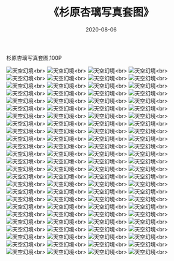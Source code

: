 ﻿---
layout: post
title: 《杉原杏璃写真套图》
date: 2020-08-06
img: http://photo.orgx.cf/%E6%80%A7%E6%84%9F/2019/杉原杏璃写真套图/000.jpg
tags: [美女,性感,泳衣]
---

杉原杏璃写真套图,100P

![天空幻境](http://photo.orgx.cf/%E6%80%A7%E6%84%9F/2019/杉原杏璃写真套图/001.jpg''天空幻境'')<br>
![天空幻境](http://photo.orgx.cf/%E6%80%A7%E6%84%9F/2019/杉原杏璃写真套图/002.jpg''天空幻境'')<br>
![天空幻境](http://photo.orgx.cf/%E6%80%A7%E6%84%9F/2019/杉原杏璃写真套图/003.jpg''天空幻境'')<br>
![天空幻境](http://photo.orgx.cf/%E6%80%A7%E6%84%9F/2019/杉原杏璃写真套图/004.jpg''天空幻境'')<br>
![天空幻境](http://photo.orgx.cf/%E6%80%A7%E6%84%9F/2019/杉原杏璃写真套图/005.jpg''天空幻境'')<br>
![天空幻境](http://photo.orgx.cf/%E6%80%A7%E6%84%9F/2019/杉原杏璃写真套图/006.jpg''天空幻境'')<br>
![天空幻境](http://photo.orgx.cf/%E6%80%A7%E6%84%9F/2019/杉原杏璃写真套图/007.jpg''天空幻境'')<br>
![天空幻境](http://photo.orgx.cf/%E6%80%A7%E6%84%9F/2019/杉原杏璃写真套图/008.jpg''天空幻境'')<br>
![天空幻境](http://photo.orgx.cf/%E6%80%A7%E6%84%9F/2019/杉原杏璃写真套图/009.jpg''天空幻境'')<br>
![天空幻境](http://photo.orgx.cf/%E6%80%A7%E6%84%9F/2019/杉原杏璃写真套图/010.jpg''天空幻境'')<br>
![天空幻境](http://photo.orgx.cf/%E6%80%A7%E6%84%9F/2019/杉原杏璃写真套图/011.jpg''天空幻境'')<br>
![天空幻境](http://photo.orgx.cf/%E6%80%A7%E6%84%9F/2019/杉原杏璃写真套图/012.jpg''天空幻境'')<br>
![天空幻境](http://photo.orgx.cf/%E6%80%A7%E6%84%9F/2019/杉原杏璃写真套图/013.jpg''天空幻境'')<br>
![天空幻境](http://photo.orgx.cf/%E6%80%A7%E6%84%9F/2019/杉原杏璃写真套图/014.jpg''天空幻境'')<br>
![天空幻境](http://photo.orgx.cf/%E6%80%A7%E6%84%9F/2019/杉原杏璃写真套图/015.jpg''天空幻境'')<br>
![天空幻境](http://photo.orgx.cf/%E6%80%A7%E6%84%9F/2019/杉原杏璃写真套图/016.jpg''天空幻境'')<br>
![天空幻境](http://photo.orgx.cf/%E6%80%A7%E6%84%9F/2019/杉原杏璃写真套图/017.jpg''天空幻境'')<br>
![天空幻境](http://photo.orgx.cf/%E6%80%A7%E6%84%9F/2019/杉原杏璃写真套图/018.jpg''天空幻境'')<br>
![天空幻境](http://photo.orgx.cf/%E6%80%A7%E6%84%9F/2019/杉原杏璃写真套图/019.jpg''天空幻境'')<br>
![天空幻境](http://photo.orgx.cf/%E6%80%A7%E6%84%9F/2019/杉原杏璃写真套图/020.jpg''天空幻境'')<br>
![天空幻境](http://photo.orgx.cf/%E6%80%A7%E6%84%9F/2019/杉原杏璃写真套图/021.jpg''天空幻境'')<br>
![天空幻境](http://photo.orgx.cf/%E6%80%A7%E6%84%9F/2019/杉原杏璃写真套图/022.jpg''天空幻境'')<br>
![天空幻境](http://photo.orgx.cf/%E6%80%A7%E6%84%9F/2019/杉原杏璃写真套图/023.jpg''天空幻境'')<br>
![天空幻境](http://photo.orgx.cf/%E6%80%A7%E6%84%9F/2019/杉原杏璃写真套图/024.jpg''天空幻境'')<br>
![天空幻境](http://photo.orgx.cf/%E6%80%A7%E6%84%9F/2019/杉原杏璃写真套图/025.jpg''天空幻境'')<br>
![天空幻境](http://photo.orgx.cf/%E6%80%A7%E6%84%9F/2019/杉原杏璃写真套图/026.jpg''天空幻境'')<br>
![天空幻境](http://photo.orgx.cf/%E6%80%A7%E6%84%9F/2019/杉原杏璃写真套图/027.jpg''天空幻境'')<br>
![天空幻境](http://photo.orgx.cf/%E6%80%A7%E6%84%9F/2019/杉原杏璃写真套图/028.jpg''天空幻境'')<br>
![天空幻境](http://photo.orgx.cf/%E6%80%A7%E6%84%9F/2019/杉原杏璃写真套图/029.jpg''天空幻境'')<br>
![天空幻境](http://photo.orgx.cf/%E6%80%A7%E6%84%9F/2019/杉原杏璃写真套图/030.jpg''天空幻境'')<br>
![天空幻境](http://photo.orgx.cf/%E6%80%A7%E6%84%9F/2019/杉原杏璃写真套图/031.jpg''天空幻境'')<br>
![天空幻境](http://photo.orgx.cf/%E6%80%A7%E6%84%9F/2019/杉原杏璃写真套图/032.jpg''天空幻境'')<br>
![天空幻境](http://photo.orgx.cf/%E6%80%A7%E6%84%9F/2019/杉原杏璃写真套图/033.jpg''天空幻境'')<br>
![天空幻境](http://photo.orgx.cf/%E6%80%A7%E6%84%9F/2019/杉原杏璃写真套图/034.jpg''天空幻境'')<br>
![天空幻境](http://photo.orgx.cf/%E6%80%A7%E6%84%9F/2019/杉原杏璃写真套图/035.jpg''天空幻境'')<br>
![天空幻境](http://photo.orgx.cf/%E6%80%A7%E6%84%9F/2019/杉原杏璃写真套图/036.jpg''天空幻境'')<br>
![天空幻境](http://photo.orgx.cf/%E6%80%A7%E6%84%9F/2019/杉原杏璃写真套图/037.jpg''天空幻境'')<br>
![天空幻境](http://photo.orgx.cf/%E6%80%A7%E6%84%9F/2019/杉原杏璃写真套图/038.jpg''天空幻境'')<br>
![天空幻境](http://photo.orgx.cf/%E6%80%A7%E6%84%9F/2019/杉原杏璃写真套图/039.jpg''天空幻境'')<br>
![天空幻境](http://photo.orgx.cf/%E6%80%A7%E6%84%9F/2019/杉原杏璃写真套图/040.jpg''天空幻境'')<br>
![天空幻境](http://photo.orgx.cf/%E6%80%A7%E6%84%9F/2019/杉原杏璃写真套图/041.jpg''天空幻境'')<br>
![天空幻境](http://photo.orgx.cf/%E6%80%A7%E6%84%9F/2019/杉原杏璃写真套图/042.jpg''天空幻境'')<br>
![天空幻境](http://photo.orgx.cf/%E6%80%A7%E6%84%9F/2019/杉原杏璃写真套图/043.jpg''天空幻境'')<br>
![天空幻境](http://photo.orgx.cf/%E6%80%A7%E6%84%9F/2019/杉原杏璃写真套图/044.jpg''天空幻境'')<br>
![天空幻境](http://photo.orgx.cf/%E6%80%A7%E6%84%9F/2019/杉原杏璃写真套图/045.jpg''天空幻境'')<br>
![天空幻境](http://photo.orgx.cf/%E6%80%A7%E6%84%9F/2019/杉原杏璃写真套图/046.jpg''天空幻境'')<br>
![天空幻境](http://photo.orgx.cf/%E6%80%A7%E6%84%9F/2019/杉原杏璃写真套图/047.jpg''天空幻境'')<br>
![天空幻境](http://photo.orgx.cf/%E6%80%A7%E6%84%9F/2019/杉原杏璃写真套图/048.jpg''天空幻境'')<br>
![天空幻境](http://photo.orgx.cf/%E6%80%A7%E6%84%9F/2019/杉原杏璃写真套图/049.jpg''天空幻境'')<br>
![天空幻境](http://photo.orgx.cf/%E6%80%A7%E6%84%9F/2019/杉原杏璃写真套图/050.jpg''天空幻境'')<br>
![天空幻境](http://photo.orgx.cf/%E6%80%A7%E6%84%9F/2019/杉原杏璃写真套图/051.jpg''天空幻境'')<br>
![天空幻境](http://photo.orgx.cf/%E6%80%A7%E6%84%9F/2019/杉原杏璃写真套图/052.jpg''天空幻境'')<br>
![天空幻境](http://photo.orgx.cf/%E6%80%A7%E6%84%9F/2019/杉原杏璃写真套图/053.jpg''天空幻境'')<br>
![天空幻境](http://photo.orgx.cf/%E6%80%A7%E6%84%9F/2019/杉原杏璃写真套图/054.jpg''天空幻境'')<br>
![天空幻境](http://photo.orgx.cf/%E6%80%A7%E6%84%9F/2019/杉原杏璃写真套图/055.jpg''天空幻境'')<br>
![天空幻境](http://photo.orgx.cf/%E6%80%A7%E6%84%9F/2019/杉原杏璃写真套图/056.jpg''天空幻境'')<br>
![天空幻境](http://photo.orgx.cf/%E6%80%A7%E6%84%9F/2019/杉原杏璃写真套图/057.jpg''天空幻境'')<br>
![天空幻境](http://photo.orgx.cf/%E6%80%A7%E6%84%9F/2019/杉原杏璃写真套图/058.jpg''天空幻境'')<br>
![天空幻境](http://photo.orgx.cf/%E6%80%A7%E6%84%9F/2019/杉原杏璃写真套图/059.jpg''天空幻境'')<br>
![天空幻境](http://photo.orgx.cf/%E6%80%A7%E6%84%9F/2019/杉原杏璃写真套图/060.jpg''天空幻境'')<br>
![天空幻境](http://photo.orgx.cf/%E6%80%A7%E6%84%9F/2019/杉原杏璃写真套图/061.jpg''天空幻境'')<br>
![天空幻境](http://photo.orgx.cf/%E6%80%A7%E6%84%9F/2019/杉原杏璃写真套图/062.jpg''天空幻境'')<br>
![天空幻境](http://photo.orgx.cf/%E6%80%A7%E6%84%9F/2019/杉原杏璃写真套图/063.jpg''天空幻境'')<br>
![天空幻境](http://photo.orgx.cf/%E6%80%A7%E6%84%9F/2019/杉原杏璃写真套图/064.jpg''天空幻境'')<br>
![天空幻境](http://photo.orgx.cf/%E6%80%A7%E6%84%9F/2019/杉原杏璃写真套图/065.jpg''天空幻境'')<br>
![天空幻境](http://photo.orgx.cf/%E6%80%A7%E6%84%9F/2019/杉原杏璃写真套图/066.jpg''天空幻境'')<br>
![天空幻境](http://photo.orgx.cf/%E6%80%A7%E6%84%9F/2019/杉原杏璃写真套图/067.jpg''天空幻境'')<br>
![天空幻境](http://photo.orgx.cf/%E6%80%A7%E6%84%9F/2019/杉原杏璃写真套图/068.jpg''天空幻境'')<br>
![天空幻境](http://photo.orgx.cf/%E6%80%A7%E6%84%9F/2019/杉原杏璃写真套图/069.jpg''天空幻境'')<br>
![天空幻境](http://photo.orgx.cf/%E6%80%A7%E6%84%9F/2019/杉原杏璃写真套图/070.jpg''天空幻境'')<br>
![天空幻境](http://photo.orgx.cf/%E6%80%A7%E6%84%9F/2019/杉原杏璃写真套图/071.jpg''天空幻境'')<br>
![天空幻境](http://photo.orgx.cf/%E6%80%A7%E6%84%9F/2019/杉原杏璃写真套图/072.jpg''天空幻境'')<br>
![天空幻境](http://photo.orgx.cf/%E6%80%A7%E6%84%9F/2019/杉原杏璃写真套图/073.jpg''天空幻境'')<br>
![天空幻境](http://photo.orgx.cf/%E6%80%A7%E6%84%9F/2019/杉原杏璃写真套图/074.jpg''天空幻境'')<br>
![天空幻境](http://photo.orgx.cf/%E6%80%A7%E6%84%9F/2019/杉原杏璃写真套图/075.jpg''天空幻境'')<br>
![天空幻境](http://photo.orgx.cf/%E6%80%A7%E6%84%9F/2019/杉原杏璃写真套图/076.jpg''天空幻境'')<br>
![天空幻境](http://photo.orgx.cf/%E6%80%A7%E6%84%9F/2019/杉原杏璃写真套图/077.jpg''天空幻境'')<br>
![天空幻境](http://photo.orgx.cf/%E6%80%A7%E6%84%9F/2019/杉原杏璃写真套图/078.jpg''天空幻境'')<br>
![天空幻境](http://photo.orgx.cf/%E6%80%A7%E6%84%9F/2019/杉原杏璃写真套图/079.jpg''天空幻境'')<br>
![天空幻境](http://photo.orgx.cf/%E6%80%A7%E6%84%9F/2019/杉原杏璃写真套图/080.jpg''天空幻境'')<br>
![天空幻境](http://photo.orgx.cf/%E6%80%A7%E6%84%9F/2019/杉原杏璃写真套图/081.jpg''天空幻境'')<br>
![天空幻境](http://photo.orgx.cf/%E6%80%A7%E6%84%9F/2019/杉原杏璃写真套图/082.jpg''天空幻境'')<br>
![天空幻境](http://photo.orgx.cf/%E6%80%A7%E6%84%9F/2019/杉原杏璃写真套图/083.jpg''天空幻境'')<br>
![天空幻境](http://photo.orgx.cf/%E6%80%A7%E6%84%9F/2019/杉原杏璃写真套图/084.jpg''天空幻境'')<br>
![天空幻境](http://photo.orgx.cf/%E6%80%A7%E6%84%9F/2019/杉原杏璃写真套图/085.jpg''天空幻境'')<br>
![天空幻境](http://photo.orgx.cf/%E6%80%A7%E6%84%9F/2019/杉原杏璃写真套图/086.jpg''天空幻境'')<br>
![天空幻境](http://photo.orgx.cf/%E6%80%A7%E6%84%9F/2019/杉原杏璃写真套图/087.jpg''天空幻境'')<br>
![天空幻境](http://photo.orgx.cf/%E6%80%A7%E6%84%9F/2019/杉原杏璃写真套图/088.jpg''天空幻境'')<br>
![天空幻境](http://photo.orgx.cf/%E6%80%A7%E6%84%9F/2019/杉原杏璃写真套图/089.jpg''天空幻境'')<br>
![天空幻境](http://photo.orgx.cf/%E6%80%A7%E6%84%9F/2019/杉原杏璃写真套图/090.jpg''天空幻境'')<br>
![天空幻境](http://photo.orgx.cf/%E6%80%A7%E6%84%9F/2019/杉原杏璃写真套图/091.jpg''天空幻境'')<br>
![天空幻境](http://photo.orgx.cf/%E6%80%A7%E6%84%9F/2019/杉原杏璃写真套图/092.jpg''天空幻境'')<br>
![天空幻境](http://photo.orgx.cf/%E6%80%A7%E6%84%9F/2019/杉原杏璃写真套图/093.jpg''天空幻境'')<br>
![天空幻境](http://photo.orgx.cf/%E6%80%A7%E6%84%9F/2019/杉原杏璃写真套图/094.jpg''天空幻境'')<br>
![天空幻境](http://photo.orgx.cf/%E6%80%A7%E6%84%9F/2019/杉原杏璃写真套图/095.jpg''天空幻境'')<br>
![天空幻境](http://photo.orgx.cf/%E6%80%A7%E6%84%9F/2019/杉原杏璃写真套图/096.jpg''天空幻境'')<br>
![天空幻境](http://photo.orgx.cf/%E6%80%A7%E6%84%9F/2019/杉原杏璃写真套图/097.jpg''天空幻境'')<br>
![天空幻境](http://photo.orgx.cf/%E6%80%A7%E6%84%9F/2019/杉原杏璃写真套图/098.jpg''天空幻境'')<br>
![天空幻境](http://photo.orgx.cf/%E6%80%A7%E6%84%9F/2019/杉原杏璃写真套图/099.jpg''天空幻境'')<br>
![天空幻境](http://photo.orgx.cf/%E6%80%A7%E6%84%9F/2019/杉原杏璃写真套图/100.jpg''天空幻境'')<br>
